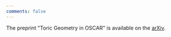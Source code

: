 ```yaml
---
comments: false
---
```


The preprint "Toric Geometry in OSCAR" is available on the [arXiv](https://arxiv.org/abs/2303.08110).
